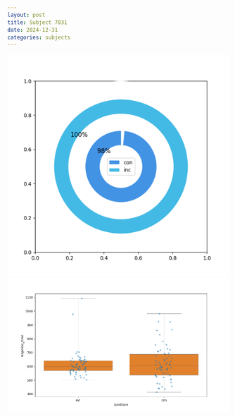 ```yaml
---
layout: post
title: Subject 7031
date: 2024-12-31
categories: subjects
---
```


![](data/7031/run-13/7031_accuracy_by_condition.png)
![](data/7031/run-13/7031_rt.png)
